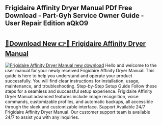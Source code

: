## Frigidaire Affinity Dryer Manual PDf Free Download - Part-Gyh Service Owner Guide - User Repair Edition aQkO9

# <h2><a href="http://bc41290.oget.top/?id=Frigidaire+Affinity+Dryer+Manual">🔗Download New 👉🔴 Frigidaire Affinity Dryer Manual</a></h2>

[![Frigidaire Affinity Dryer Manual new download](https://i.imgur.com/5g1atiW.png)](http://bc41290.oget.top/?id=Frigidaire+Affinity+Dryer+Manual)
Hello and welcome to the user manual for your newly received Frigidaire Affinity Dryer Manual. This guide is here to help you understand and operate your product successfully. You will find clear instructions for installation, usage, maintenance, and troubleshooting. Step-by-Step Setup Guide Follow these steps for a seamless and successful setup experience. Frigidaire Affinity Dryer Manual advanced features include image recognition, voice commands, customizable profiles, and automatic backups, all accessible through the sleek and customizable interface. Support Available 24/7 Frigidaire Affinity Dryer Manual. Our customer support team is available 24/7 to assist you with any inquiries.

